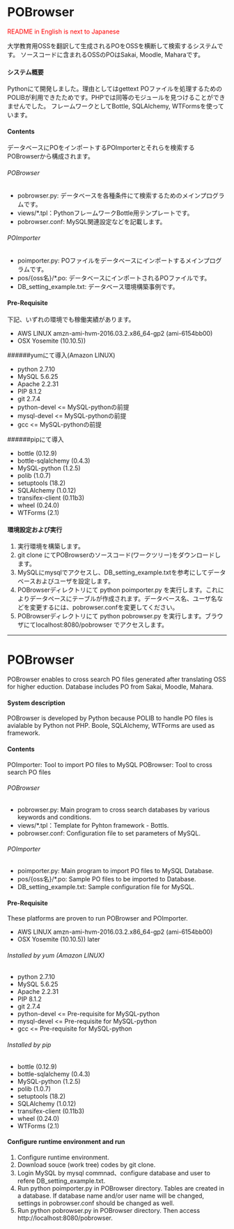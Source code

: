 # POBrowser
<font color="red">README in English is next to Japanese</font> 

大学教育用OSSを翻訳して生成されるPOをOSSを横断して検索するシステムです。
ソースコードに含まれるOSSのPOはSakai, Moodle, Maharaです。
#### システム概要
Pythonにて開発しました。理由としてはgettext POファイルを処理するためのPOLIBが利用できたためです。PHPでは同等のモジュールを見つけることができませんでした。
フレームワークとしてBottle, SQLAlchemy, WTFormsを使っています。

#### Contents
データベースにPOをインポートするPOImporterとそれらを検索するPOBrowserから構成されます。

###### POBrowser
* pobrowser.py: データベースを各種条件にて検索するためのメインプログラムです。
* views/*.tpl：PythonフレームワークBottle用テンプレートです。
* pobrowser.conf: MySQL関連設定などを記載します。

###### POImporter
* poimporter.py: POファイルをデータベースにインポートするメインプログラムです。
* pos/{oss名}/*.po: データベースにインポートされるPOファイルです。
* DB_setting_example.txt: データベース環境構築事例です。

#### Pre-Requisite
下記、いずれの環境でも稼働実績があります。
* AWS LINUX amzn-ami-hvm-2016.03.2.x86_64-gp2 (ami-6154bb00)
* OSX Yosemite (10.10.5))

######yumにて導入(Amazon LINUX)
* python 2.7.10
* MySQL 5.6.25
* Apache 2.2.31
* PIP 8.1.2
* git  2.7.4
* python-devel  <= MySQL-pythonの前提
* mysql-devel  <= MySQL-pythonの前提
* gcc  <= MySQL-pythonの前提

######pipにて導入
* bottle (0.12.9)
* bottle-sqlalchemy (0.4.3)
* MySQL-python (1.2.5) 
* polib (1.0.7)
* setuptools (18.2)
* SQLAlchemy (1.0.12)
* transifex-client (0.11b3)
* wheel (0.24.0)
* WTForms (2.1)

#### 環境設定および実行
1. 実行環境を構築します。
2. git clone にてPOBrowserのソースコード(ワークツリー)をダウンロードします。
3. MySQLにmysqlでアクセスし、DB_setting_example.txtを参考にしてデータベースおよびユーザを設定します。
4. POBrowserディレクトリにて python poimporter.py を実行します。これによりデータペースにテーブルが作成されます。データベース名、ユーザ名などを変更するには、pobrowser.confを変更してください。
5. POBrowserディレクトリにて python pobrowser.py を実行します。ブラウザにてlocalhost:8080/pobrowser でアクセスします。

<HR>

# POBrowser
POBrowser enables to cross search PO files generated after translating OSS for higher eduction.
Database includes PO from Sakai, Moodle, Mahara.

#### System description
POBrowser is developed by Python because POLIB to handle PO files is avialable by Python not PHP. Boole, SQLAlchemy, WTForms are used as framework.

#### Contents
POImporter: Tool to import PO files to MySQL
POBrowser: Tool to cross search PO files

###### POBrowser
* pobrowser.py: Main program to cross search databases by various keywords and conditions.
* views/*.tpl：Template for Pyhton framework - Bottls.
* pobrowser.conf: Configuration file to set parameters of MySQL.

###### POImporter
* poimporter.py: Main program to import PO files to MySQL Database.
* pos/{oss名}/*.po: Sample PO files to be imported to Database.
* DB_setting_example.txt: Sample configuration file for MySQL.

#### Pre-Requisite
These platforms are proven to run POBrowser and POImporter.
* AWS LINUX amzn-ami-hvm-2016.03.2.x86_64-gp2 (ami-6154bb00)
* OSX Yosemite (10.10.5)) later

###### Installed by yum (Amazon LINUX)
* python 2.7.10
* MySQL 5.6.25
* Apache 2.2.31
* PIP 8.1.2
* git  2.7.4
* python-devel  <= Pre-requisite for MySQL-python
* mysql-devel  <= Pre-requisite for MySQL-python
* gcc  <= Pre-requisite for MySQL-python

###### Installed by pip
* bottle (0.12.9)
* bottle-sqlalchemy (0.4.3)
* MySQL-python (1.2.5) 
* polib (1.0.7)
* setuptools (18.2)
* SQLAlchemy (1.0.12)
* transifex-client (0.11b3)
* wheel (0.24.0)
* WTForms (2.1)

#### Configure runtime environment and run
1. Configure runtime environment.
2. Download souce (work tree) codes by git clone.
3. Login MySQL by mysql commnad、configure database and user to refere DB_setting_example.txt.
4. Run python poimporter.py in POBrowser directory. Tables are created in a database. If database name and/or user name will be changed, settings in pobrowser.conf should be changed as well.
5. Run python pobrowser.py in POBrowser directory. Then access http://localhost:8080/pobrowser.
